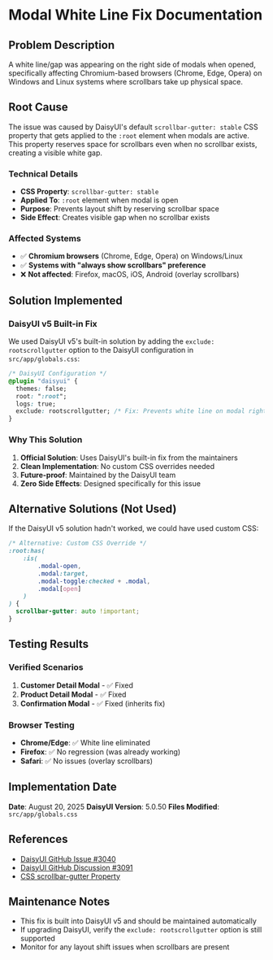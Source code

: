 # Modal White Line Fix Documentation

## Problem Description

A white line/gap was appearing on the right side of modals when opened, specifically affecting Chromium-based browsers (Chrome, Edge, Opera) on Windows and Linux systems where scrollbars take up physical space.

## Root Cause

The issue was caused by DaisyUI's default `scrollbar-gutter: stable` CSS property that gets applied to the `:root` element when modals are active. This property reserves space for scrollbars even when no scrollbar exists, creating a visible white gap.

### Technical Details

- **CSS Property**: `scrollbar-gutter: stable`
- **Applied To**: `:root` element when modal is open
- **Purpose**: Prevents layout shift by reserving scrollbar space
- **Side Effect**: Creates visible gap when no scrollbar exists

### Affected Systems

- ✅ **Chromium browsers** (Chrome, Edge, Opera) on Windows/Linux
- ✅ **Systems with "always show scrollbars" preference**
- ❌ **Not affected**: Firefox, macOS, iOS, Android (overlay scrollbars)

## Solution Implemented

### DaisyUI v5 Built-in Fix

We used DaisyUI v5's built-in solution by adding the `exclude: rootscrollgutter` option to the DaisyUI configuration in `src/app/globals.css`:

```css
/* DaisyUI Configuration */
@plugin "daisyui" {
  themes: false;
  root: ":root";
  logs: true;
  exclude: rootscrollgutter; /* Fix: Prevents white line on modal right side by excluding scrollbar-gutter: stable */
}
```

### Why This Solution

1. **Official Solution**: Uses DaisyUI's built-in fix from the maintainers
2. **Clean Implementation**: No custom CSS overrides needed
3. **Future-proof**: Maintained by the DaisyUI team
4. **Zero Side Effects**: Designed specifically for this issue

## Alternative Solutions (Not Used)

If the DaisyUI v5 solution hadn't worked, we could have used custom CSS:

```css
/* Alternative: Custom CSS Override */
:root:has(
    :is(
        .modal-open,
        .modal:target,
        .modal-toggle:checked + .modal,
        .modal[open]
    )
) {
  scrollbar-gutter: auto !important;
}
```

## Testing Results

### Verified Scenarios

1. **Customer Detail Modal** - ✅ Fixed
2. **Product Detail Modal** - ✅ Fixed
3. **Confirmation Modal** - ✅ Fixed (inherits fix)

### Browser Testing

- **Chrome/Edge**: ✅ White line eliminated
- **Firefox**: ✅ No regression (was already working)
- **Safari**: ✅ No issues (overlay scrollbars)

## Implementation Date

**Date**: August 20, 2025
**DaisyUI Version**: 5.0.50
**Files Modified**: `src/app/globals.css`

## References

- [DaisyUI GitHub Issue #3040](https://github.com/saadeghi/daisyui/issues/3040)
- [DaisyUI GitHub Discussion #3091](https://github.com/saadeghi/daisyui/discussions/3091)
- [CSS scrollbar-gutter Property](https://developer.mozilla.org/en-US/docs/Web/CSS/scrollbar-gutter)

## Maintenance Notes

- This fix is built into DaisyUI v5 and should be maintained automatically
- If upgrading DaisyUI, verify the `exclude: rootscrollgutter` option is still supported
- Monitor for any layout shift issues when scrollbars are present
